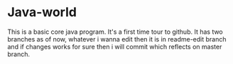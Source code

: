 # Java-world
This is a basic core java program. It's a first time tour to github.
It has two branches as of now, whatever i wanna edit then it is in readme-edit branch and if changes works for sure then i will commit which reflects on master branch.
